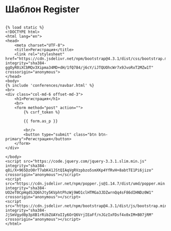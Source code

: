 <h1>Шаблон Register</h1>

<pre>
<code>
{% load static %}
&lt!DOCTYPE html&gt
&lthtml lang="en"&gt
&lthead&gt
    &ltmeta charset="UTF-8"&gt
    &lttitle&gtРегистрация&lt/title&gt
    &ltlink rel="stylesheet" href="https://cdn.jsdelivr.net/npm/bootstrap@4.3.1/dist/css/bootstrap.min.css" integrity="sha384-ggOyR0iXCbMQv3Xipma34MD+dH/1fQ784/j6cY/iJTQUOhcWr7x9JvoRxT2MZw1T" crossorigin="anonymous"&gt
&lt/head&gt
&ltbody&gt
{% include 'conferences/navbar.html' %}
&ltbr&gt
&ltdiv class="col-md-6 offset-md-3"&gt
    &lth1&gtРегистрация&lt/h1&gt
    &ltbr&gt
    &ltform method="post" action=""&gt
        {% csrf_token %}

        {{ form.as_p }}

        &ltbr/&gt
        &ltbutton type="submit" class="btn btn-primary"&gtРегистрация&lt/button&gt
    &lt/form&gt
&lt/div&gt

&lt/body&gt
&ltscript src="https://code.jquery.com/jquery-3.3.1.slim.min.js" integrity="sha384-q8i/X+965DzO0rT7abK41JStQIAqVgRVzpbzo5smXKp4YfRvH+8abtTE1Pi6jizo" crossorigin="anonymous"&gt&lt/script&gt
&ltscript src="https://cdn.jsdelivr.net/npm/popper.js@1.14.7/dist/umd/popper.min.js" integrity="sha384-UO2eT0CpHqdSJQ6hJty5KVphtPhzWj9WO1clHTMGa3JDZwrnQq4sF86dIHNDz0W1" crossorigin="anonymous"&gt&lt/script&gt
&ltscript src="https://cdn.jsdelivr.net/npm/bootstrap@4.3.1/dist/js/bootstrap.min.js" integrity="sha384-JjSmVgyd0p3pXB1rRibZUAYoIIy6OrQ6VrjIEaFf/nJGzIxFDsf4x0xIM+B07jRM" crossorigin="anonymous"&gt&lt/script&gt
&lt/html&gt
</code>
</pre>
